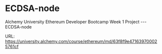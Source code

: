 # ECDSA-node
Alchemy University Ethereum Developer Bootcamp Week 1 Project --- ECDSA-node

URL: https://university.alchemy.com/course/ethereum/md/63f8f9e471639700025761cf
